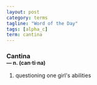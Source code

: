```yaml
---
layout: post
category: terms
tagline: "Word of the Day"
tags: [alpha_c]
term: cantina
---
```


<h3>Cantina<br/> <small>&mdash; n. (can<span>&middot;</span>ti<span>&middot;</span>na)</small></h3>
<p><ol>
<li>questioning one girl's abilities</li>
</ol></p>
